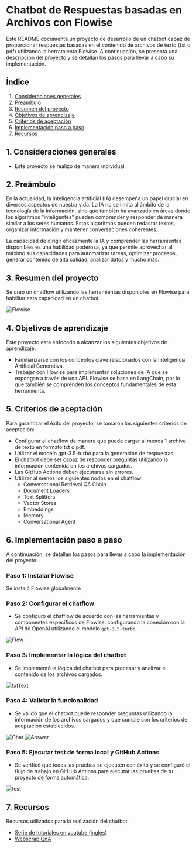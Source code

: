 # Chatbot de Respuestas basadas en Archivos con Flowise

Este README documenta un proyecto de desarrollo de un chatbot capaz de proporcionar respuestas basadas en el contenido de archivos de texto (txt o pdf) utilizando la herramienta Flowise. A continuación, se presenta una descripción del proyecto y se detallan los pasos para llevar a cabo su implementación.

## Índice
1. [Consideraciones generales](#1-consideraciones-generales)
2. [Preámbulo](#2-preámbulo)
3. [Resumen del proyecto](#3-resumen-del-proyecto)
4. [Objetivos de aprendizaje](#4-objetivos-de-aprendizaje)
5. [Criterios de aceptación](#5-criterios-de-aceptación)
6. [Implementación paso a paso](#6-implementación-paso-a-paso)
7. [Recursos](#7-recursos)

## 1. Consideraciones generales
- Este proyecto se realizó de manera individual.

## 2. Preámbulo
En la actualidad, la inteligencia artificial (IA) desempeña un papel crucial en diversos aspectos de nuestra vida. La IA no se limita al ámbito de la tecnología de la información, sino que también ha avanzado en áreas donde los algoritmos "inteligentes" pueden comprender y responder de manera similar a los seres humanos. Estos algoritmos pueden redactar textos, organizar información y mantener conversaciones coherentes.

La capacidad de dirigir eficazmente la IA y comprender las herramientas disponibles es una habilidad poderosa, ya que permite aprovechar al máximo sus capacidades para automatizar tareas, optimizar procesos, generar contenido de alta calidad, analizar datos y mucho más.

## 3. Resumen del proyecto
Se creo un chatflow utilizando las herramientas disponibles en Flowise para habilitar esta capacidad en un chatbot.

![Flowise](img\chatWithYourFiles_Img_Flow.png)

## 4. Objetivos de aprendizaje
Este proyecto esta enfocado a alcanzar los siguientes objetivos de aprendizaje:

- Familiarizarse con los conceptos clave relacionados con la Inteligencia Artificial Generativa.
- Trabajar con Flowise para implementar soluciones de IA que se expongan a través de una API. Flowise se basa en LangChain, por lo que también se comprenden los conceptos fundamentales de esta herramienta.

## 5. Criterios de aceptación
Para garantizar el éxito del proyecto, se tomaron los siguientes criterios de aceptación:

- Configurar el chatflow de manera que pueda cargar al menos 1 archivo de texto en formato txt o pdf.
- Utilizar el modelo gpt-3.5-turbo para la generación de respuestas.
- El chatbot debe ser capaz de responder preguntas utilizando la información contenida en los archivos cargados.
- Las GitHub Actions deben ejecutarse sin errores.
- Utilizar al menos los siguientes nodos en el chatflow:
  - Conversational Retrieval QA Chain
  - Document Loaders
  - Text Splitters
  - Vector Stores
  - Embeddings
  - Memory
  - Conversational Agent

## 6. Implementación paso a paso
A continuación, se detallan los pasos para llevar a cabo la implementación del proyecto:

### Paso 1: Instalar Flowise
Se instaló Flowise globalmente 
### Paso 2: Configurar el chatflow
- Se configuró el chatflow de acuerdo con las herramientas y componentes específicos de Flowise. configurando la conexión con la API de OpenAI utilizando el modelo `gpt-3.5-turbo`.

![Flow](img\chatWithYourFiles_Img_Flow.png)
### Paso 3: Implementar la lógica del chatbot
- Se implementó la lógica del chatbot para procesar y analizar el contenido de los archivos cargados.

![txtText](img\chatWithYourFiles_Img_txtText.png)
### Paso 4: Validar la funcionalidad
- Se validó que el chatbot puede responder preguntas utilizando la información de los archivos cargados y que cumple con los criterios de aceptación establecidos.

![Chat](img\chatWithYourFiles_Img_Chat.png)
![Answer](img/chatWithYourFiles_Img_Answer.png)
### Paso 5: Ejecutar test de forma local y GitHub Actions
- Se verificó que todas las pruebas se ejecuten con éxito y se configuró el flujo de trabajo en GitHub Actions para ejecutar las pruebas de tu proyecto de forma automática.

![test](img\chatWithYourFiles_Img_Tests.png)


## 7. Recursos
Recursos utilizados para la realización del chatbot
- [Serie de tutoriales en youtube (inglés)](https://www.youtube.com/watch?v=tD6fwQyUIJE&list=PL4HikwTaYE0HDOuXMm5sU6DH6_ZrHBLSJ)
- [Webscrap QnA](https://docs.flowiseai.com/use-cases/web-scrape-qna)